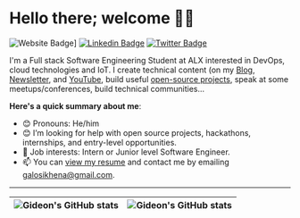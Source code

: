 # Hello there; welcome 👋🏾

![Website Badge](https://img.shields.io/badge/-gideonaleonogwe.com-000000?style=for-the-badge&logo=Google-Chrome&logoColor=white&link=https://gideonaleonogwe.com)] [![Linkedin Badge](https://img.shields.io/badge/-GideonAleonogwe-blue?style=for-the-badge&logo=Linkedin&logoColor=white&link=https://www.linkedin.com/in/gideon-aleonogwe/)](https://www.linkedin.com/in/gideon-aleonogwe/) [![Twitter Badge](https://img.shields.io/badge/-@GAleonogwe-1ca0f1?style=for-the-badge&logo=twitter&logoColor=white&link=https://twitter.com/GAleonogwe)](https://twitter.com/GAleonogwe)

I'm a Full stack Software Engineering Student at ALX interested in DevOps, cloud technologies and IoT. I create technical content (on my [Blog](#), [Newsletter](#), and [YouTube](#), build useful [open-source projects](https://github.com/GideonIsBuilding), speak at some meetups/conferences, build technical communities...

**Here's a quick summary about me**:

- 😊 Pronouns: He/him
- 😊 I’m looking for help with open source projects, hackathons, internships, and entry-level opportunities.
- 💼 Job interests: Intern or Junior level Software Engineer.
- 📫 You can [view my resume](https://docs.google.com/document/d/1Mdp1qTriVlNvl2cgzbIwWXiHQA75qClGDSHKIQ1erkg/edit?usp=sharing) and contact me by emailing galosikhena@gmail.com.

---

| <img align="center" src="https://github-readme-stats.vercel.app/api?username=GideonIsBuilding&show_icons=true&include_all_commits=true&hide_border=true" alt="Gideon's GitHub stats" /> | <img align="center" src="https://github-readme-stats.vercel.app/api/top-langs/?username=GideonIsBuilding&langs_count=8&layout=compact&hide_border=true" alt="Gideon's GitHub stats" /> |
| ------------- | ------------- |

